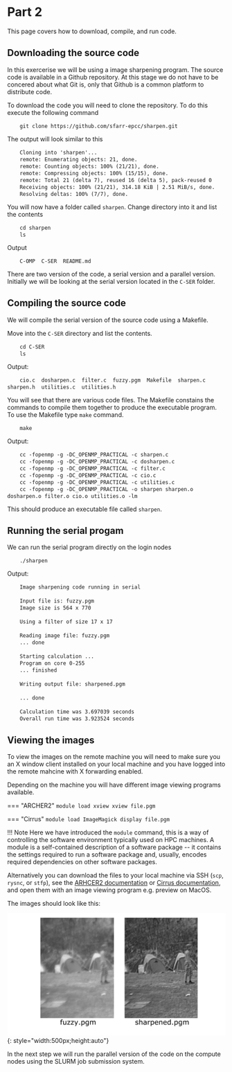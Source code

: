 # Part 2

This page covers how to download, compile, and run code.


## Downloading the source code

In this exercerise we will be using a image sharpening program. The source code is available in a Github repository. At this stage we do not have to be concered about what Git is, only that Github is a common platform to distribute code.

To download the code you will need to clone the repository. To do this execute the following command

```
    git clone https://github.com/sfarr-epcc/sharpen.git
```

The output will look similar to this
```
    Cloning into 'sharpen'...
    remote: Enumerating objects: 21, done.
    remote: Counting objects: 100% (21/21), done.
    remote: Compressing objects: 100% (15/15), done.
    remote: Total 21 (delta 7), reused 16 (delta 5), pack-reused 0
    Receiving objects: 100% (21/21), 314.18 KiB | 2.51 MiB/s, done.
    Resolving deltas: 100% (7/7), done.

```

You will now have a folder called ``sharpen``. Change directory into it and list the contents

```
    cd sharpen
    ls
```

Output
```
    C-OMP  C-SER  README.md
```

There are two version of the code, a serial version and a parallel version. Initially we will be looking at the serial version located in the ``C-SER`` folder.

## Compiling the source code

We will compile the serial version of the source code using a Makefile.

Move into the ``C-SER`` directory and list the contents.

```
    cd C-SER
    ls
```

Output:
```
    cio.c  dosharpen.c  filter.c  fuzzy.pgm  Makefile  sharpen.c  sharpen.h  utilities.c  utilities.h
```

You will see that there are various code files. The Makefile constains the commands to compile them together to produce the executable program. To use the Makefile type ``make`` command.

```
    make
```

Output:
```
    cc -fopenmp -g -DC_OPENMP_PRACTICAL -c sharpen.c
    cc -fopenmp -g -DC_OPENMP_PRACTICAL -c dosharpen.c
    cc -fopenmp -g -DC_OPENMP_PRACTICAL -c filter.c
    cc -fopenmp -g -DC_OPENMP_PRACTICAL -c cio.c
    cc -fopenmp -g -DC_OPENMP_PRACTICAL -c utilities.c
    cc -fopenmp -g -DC_OPENMP_PRACTICAL -o sharpen sharpen.o dosharpen.o filter.o cio.o utilities.o -lm
```

This should produce an executable file called ``sharpen``.  

## Running the serial progam

We can run the serial program directly on the login nodes

```
    ./sharpen
```

Output:
```
    Image sharpening code running in serial

    Input file is: fuzzy.pgm
    Image size is 564 x 770

    Using a filter of size 17 x 17

    Reading image file: fuzzy.pgm
    ... done

    Starting calculation ...
    Program on core 0-255
    ... finished

    Writing output file: sharpened.pgm

    ... done

    Calculation time was 3.697039 seconds
    Overall run time was 3.923524 seconds
```


## Viewing the images

To view the images on the remote machine you will need to make sure you an X window client installed on your local machine and you have logged into the remote mahcine with X forwarding enabled.

Depending on the machine you will have different image viewing programs available.


=== "ARCHER2"
    ```
        module load xview
        xview file.pgm
    ```

=== "Cirrus"
    ```
        module load ImageMagick
        display file.pgm
    ```

!!! Note
    Here we have introduced the ``module`` command, this is a way of controlling the software environment typically used on HPC machines. A module is a self-contained description of a software package -- it contains the settings required to run a software package and, usually, encodes required dependencies on other software packages.

Alternatively you can download the files to your local machine via SSH (``scp``, ``rysnc``, or ``stfp``), see the [ARHCER2 documentation](https://docs.archer2.ac.uk/user-guide/data/#data-transfer-via-ssh) or [Cirrus documentation](https://cirrus.readthedocs.io/en/master/user-guide/transfer.html), and open them with an image viewing program e.g. preview on MacOS.

The images should look like this:

![LoG mask]( ./images/both_images.png){: style="width:500px;height:auto"}


In the next step we will run the parallel version of the code on the compute nodes using the SLURM job submission system.